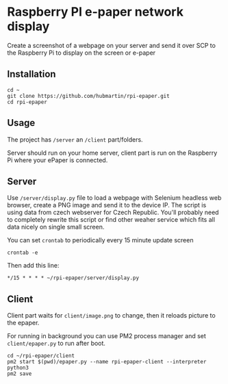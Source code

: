 # Raspberry PI e-paper network display

Create a screenshot of a webpage on your server and send it over SCP to the Raspberry Pi to display on the screen or e-paper

## Installation

```
cd ~
git clone https://github.com/hubmartin/rpi-epaper.git
cd rpi-epaper
```

## Usage

The project has `/server` an `/client` part/folders.

Server should run on your home server, client part is run on the Raspberry Pi where your ePaper is connected.

## Server

Use `/server/display.py` file to load a webpage with Selenium headless web browser, create a PNG image and send it to the device IP.
The script is using data from czech webserver for Czech Republic. You'll probably need to completely rewrite this script or find other weaher service which fits all data nicely on single small screen.

You can set `crontab` to periodically every 15 minute update screen

```
crontab -e
```

Then add this line:

```
*/15 * * * * ~/rpi-epaper/server/display.py
```

## Client

Client part waits for `client/image.png` to change, then it reloads picture to the epaper.

For running in background you can use PM2 process manager and set `client/epaper.py` to run after boot.

```
cd ~/rpi-epaper/client
pm2 start $(pwd)/epaper.py --name rpi-epaper-client --interpreter python3
pm2 save
```

